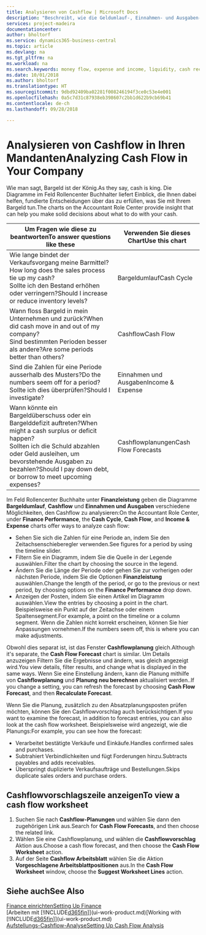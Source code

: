 ```yaml
---
title: Analysieren von Cashflow | Microsoft Docs
description: "Beschreibt, wie die Geldumlauf-, Einnahmen- und Ausgaben-, Cash Flow- und Cashflow-Prognosediagramme verwendet werden, um vergangene und künftige Bargeldbewegungen im Unternehmen zu analysieren."
services: project-madeira
documentationcenter: 
author: bholtorf
ms.service: dynamics365-business-central
ms.topic: article
ms.devlang: na
ms.tgt_pltfrm: na
ms.workload: na
ms.search.keywords: money flow, expense and income, liquidity, cash receipts minus cash payments, Cartera
ms.date: 10/01/2018
ms.author: bholtorf
ms.translationtype: HT
ms.sourcegitcommit: 9dbd92409ba02281f008246194f3ce0c53e4e001
ms.openlocfilehash: 0a5c7d31c87938eb398607c2bb1d622b9cb69b41
ms.contentlocale: de-ch
ms.lasthandoff: 09/28/2018

---
```

# <a name="analyzing-cash-flow-in-your-company"></a><span data-ttu-id="77d19-103">Analysieren von Cashflow in Ihren Mandanten</span><span class="sxs-lookup"><span data-stu-id="77d19-103">Analyzing Cash Flow in Your Company</span></span>
<span data-ttu-id="77d19-104">Wie man sagt, Bargeld ist der König.</span><span class="sxs-lookup"><span data-stu-id="77d19-104">As they say, cash is king.</span></span> <span data-ttu-id="77d19-105">Die Diagramme im Feld Rollencenter Buchhalter liefert Einblick, die Ihnen dabei helfen, fundierte Entscheidungen über das zu erfüllen, was Sie mit Ihrem Bargeld tun.</span><span class="sxs-lookup"><span data-stu-id="77d19-105">The charts on the Accountant Role Center provide insight that can help you make solid decisions about what to do with your cash.</span></span>  

| <span data-ttu-id="77d19-106">Um Fragen wie diese zu beantworten</span><span class="sxs-lookup"><span data-stu-id="77d19-106">To answer questions like these</span></span> | <span data-ttu-id="77d19-107">Verwenden Sie dieses Chart</span><span class="sxs-lookup"><span data-stu-id="77d19-107">Use this chart</span></span> |
| --- | --- |
| <span data-ttu-id="77d19-108">Wie lange bindet der Verkaufsvorgang meine Barmittel?</span><span class="sxs-lookup"><span data-stu-id="77d19-108">How long does the sales process tie up my cash?</span></span></br> <span data-ttu-id="77d19-109">Sollte ich den Bestand erhöhen oder verringern?</span><span class="sxs-lookup"><span data-stu-id="77d19-109">Should I increase or reduce inventory levels?</span></span> |<span data-ttu-id="77d19-110">Bargeldumlauf</span><span class="sxs-lookup"><span data-stu-id="77d19-110">Cash Cycle</span></span> |
| <span data-ttu-id="77d19-111">Wann floss Bargeld in mein Unternehmen und zurück?</span><span class="sxs-lookup"><span data-stu-id="77d19-111">When did cash move in and out of my company?</span></span></br> <span data-ttu-id="77d19-112">Sind bestimmten Perioden besser als andere?</span><span class="sxs-lookup"><span data-stu-id="77d19-112">Are some periods better than others?</span></span> |<span data-ttu-id="77d19-113">Cashflow</span><span class="sxs-lookup"><span data-stu-id="77d19-113">Cash Flow</span></span> |
| <span data-ttu-id="77d19-114">Sind die Zahlen für eine Periode ausserhalb des Musters?</span><span class="sxs-lookup"><span data-stu-id="77d19-114">Do the numbers seem off for a period?</span></span></br> <span data-ttu-id="77d19-115">Sollte ich dies überprüfen?</span><span class="sxs-lookup"><span data-stu-id="77d19-115">Should I investigate?</span></span> |<span data-ttu-id="77d19-116">Einnahmen und Ausgaben</span><span class="sxs-lookup"><span data-stu-id="77d19-116">Income & Expense</span></span> |
| <span data-ttu-id="77d19-117">Wann könnte ein Bargeldüberschuss oder ein Bargelddefizit auftreten?</span><span class="sxs-lookup"><span data-stu-id="77d19-117">When might a cash surplus or deficit happen?</span></span></br> <span data-ttu-id="77d19-118">Sollten ich die Schuld abzahlen oder Geld ausleihen, um bevorstehende Ausgaben zu bezahlen?</span><span class="sxs-lookup"><span data-stu-id="77d19-118">Should I pay down debt, or borrow to meet upcoming expenses?</span></span> |<span data-ttu-id="77d19-119">Cashflowplanungen</span><span class="sxs-lookup"><span data-stu-id="77d19-119">Cash Flow Forecasts</span></span> |

<span data-ttu-id="77d19-120">Im Feld Rollencenter Buchhalte unter **Finanzleistung** geben die Diagramme **Bargeldumlauf**, **Cashflow** und **Einnahmen und Ausgaben** verschiedene Möglichkeiten, den Cashflow zu analysieren:</span><span class="sxs-lookup"><span data-stu-id="77d19-120">On the Accountant Role Center, under **Finance Performance**, the **Cash Cycle**, **Cash Flow**, and **Income & Expense** charts offer ways to analyze cash flow:</span></span>  

* <span data-ttu-id="77d19-121">Sehen Sie sich die Zahlen für eine Periode an, indem Sie den Zeitachsenschieberegler verwenden.</span><span class="sxs-lookup"><span data-stu-id="77d19-121">See figures for a period by using the timeline slider.</span></span>  
* <span data-ttu-id="77d19-122">Filtern Sie ein Diagramm, indem Sie die Quelle in der Legende auswählen.</span><span class="sxs-lookup"><span data-stu-id="77d19-122">Filter the chart by choosing the source in the legend.</span></span>  
* <span data-ttu-id="77d19-123">Ändern Sie die Länge der Periode oder gehen Sie zur vorherigen oder nächsten Periode, indem Sie die Optionen  **Finanzleistung** auswählen.</span><span class="sxs-lookup"><span data-stu-id="77d19-123">Change the length of the period, or go to the previous or next period, by choosing options on the **Finance Performance** drop down.</span></span>  
* <span data-ttu-id="77d19-124">Anzeigen der Posten, indem Sie einen Artikel im Diagramm auswählen.</span><span class="sxs-lookup"><span data-stu-id="77d19-124">View the entries by choosing a point in the chart.</span></span> <span data-ttu-id="77d19-125">Beispielsweise ein Punkt auf der Zeitachse oder einem Spaltensegment.</span><span class="sxs-lookup"><span data-stu-id="77d19-125">For example, a point on the timeline or a column segment.</span></span> <span data-ttu-id="77d19-126">Wenn die Zahlen nicht korrekt erscheinen, können Sie hier Anpassungen vornehmen.</span><span class="sxs-lookup"><span data-stu-id="77d19-126">If the numbers seem off, this is where you can make adjustments.</span></span>  

<span data-ttu-id="77d19-127">Obwohl dies separat ist, ist das Fenster **Cashflowplanung** gleich.</span><span class="sxs-lookup"><span data-stu-id="77d19-127">Although it's separate, the **Cash Flow Forecast** chart is similar.</span></span> <span data-ttu-id="77d19-128">Um Details anzuzeigen Filtern Sie die Ergebnisse und ändern, was gleich angezeigt wird.</span><span class="sxs-lookup"><span data-stu-id="77d19-128">You view details, filter results, and change what is displayed in the same ways.</span></span> <span data-ttu-id="77d19-129">Wenn Sie eine Einstellung ändern, kann die Planung mithilfe von **Cashflowplanung** und **Planung neu berechnen** aktualisiert werden..</span><span class="sxs-lookup"><span data-stu-id="77d19-129">If you change a setting, you can refresh the forecast by choosing **Cash Flow Forecast**, and then **Recalculate Forecast**.</span></span>

<span data-ttu-id="77d19-130">Wenn Sie die Planung, zusätzlich zu den Absatzplanungsposten prüfen möchten, können Sie den Cashflowvorschlag auch berücksichtigen.</span><span class="sxs-lookup"><span data-stu-id="77d19-130">If you want to examine the forecast, in addition to forecast entries, you can also look at the cash flow worksheet.</span></span> <span data-ttu-id="77d19-131">Beispielsweise wird angezeigt, wie die Planungs:</span><span class="sxs-lookup"><span data-stu-id="77d19-131">For example, you can see how the forecast:</span></span>

* <span data-ttu-id="77d19-132">Verarbeitet bestätigte Verkäufe und Einkäufe.</span><span class="sxs-lookup"><span data-stu-id="77d19-132">Handles confirmed sales and purchases.</span></span>  
* <span data-ttu-id="77d19-133">Subtrahiert Verbindlichkeiten und fügt Forderungen hinzu.</span><span class="sxs-lookup"><span data-stu-id="77d19-133">Subtracts payables and adds receivables.</span></span>  
* <span data-ttu-id="77d19-134">Überspringt duplizierte Verkaufsaufträge und Bestellungen.</span><span class="sxs-lookup"><span data-stu-id="77d19-134">Skips duplicate sales orders and purchase orders.</span></span>  

## <a name="to-view-a-cash-flow-worksheet"></a><span data-ttu-id="77d19-135">Cashflowvorschlagszeile anzeigen</span><span class="sxs-lookup"><span data-stu-id="77d19-135">To view a cash flow worksheet</span></span>
1. <span data-ttu-id="77d19-136">Suchen Sie nach **Cashflow-Planungen** und wählen Sie dann den zugehörigen Link aus.</span><span class="sxs-lookup"><span data-stu-id="77d19-136">Search for **Cash Flow Forecasts**, and then choose the related link.</span></span>  
2. <span data-ttu-id="77d19-137">Wählen Sie eine Cashflowplanung, und wählen die **Cashflowvorschlag** Aktion aus.</span><span class="sxs-lookup"><span data-stu-id="77d19-137">Choose a cash flow forecast, and then choose the **Cash Flow Worksheet** action.</span></span>  
3. <span data-ttu-id="77d19-138">Auf der Seite **Cashflow Arbeitsblatt** wählen Sie die Aktion **Vorgeschlagene Arbeitsblattpositionen** aus.</span><span class="sxs-lookup"><span data-stu-id="77d19-138">In the **Cash Flow Worksheet** window, choose the **Suggest Worksheet Lines** action.</span></span>  

## <a name="see-also"></a><span data-ttu-id="77d19-139">Siehe auch</span><span class="sxs-lookup"><span data-stu-id="77d19-139">See Also</span></span>
[<span data-ttu-id="77d19-140">Finance einrichten</span><span class="sxs-lookup"><span data-stu-id="77d19-140">Setting Up Finance</span></span>](finance-setup-finance.md)  
<span data-ttu-id="77d19-141">[Arbeiten mit [!INCLUDE[d365fin](includes/d365fin_md.md)]](ui-work-product.md)</span><span class="sxs-lookup"><span data-stu-id="77d19-141">[Working with [!INCLUDE[d365fin](includes/d365fin_md.md)]](ui-work-product.md)</span></span>  
[<span data-ttu-id="77d19-142">Aufstellungs-Cashflow-Analyse</span><span class="sxs-lookup"><span data-stu-id="77d19-142">Setting Up Cash Flow Analysis</span></span>](finance-setup-cash-flow-analyses.md)  

